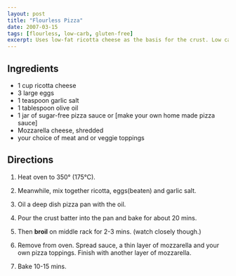 ```yaml
---
layout: post
title: "Flourless Pizza"
date: 2007-03-15
tags: [flourless, low-carb, gluten-free]
excerpt: Uses low-fat ricotta cheese as the basis for the crust. Low carb, gluten-free, celiac-compatible.
---
```




## Ingredients

* 1 cup ricotta cheese
* 3 large eggs
* 1 teaspoon garlic salt
* 1 tablespoon olive oil
* 1 jar of sugar-free pizza sauce or [make your own home made pizza sauce]
* Mozzarella cheese, shredded
* your choice of meat and or veggie toppings


## Directions

1.  Heat oven to 350&deg; (175&deg;C).

1.  Meanwhile, mix together ricotta, eggs(beaten) and garlic salt.

1.  Oil a deep dish pizza pan with the oil.

1.  Pour the crust batter into the pan and bake for about 20 mins.

1.  Then **broil** on middle rack for 2-3 mins. (watch closely though.)

1.  Remove from oven. Spread sauce, a thin layer of mozzarella and your own pizza toppings. Finish with another layer of mozzarella.

1.  Bake 10-15 mins.



